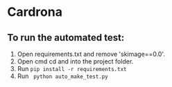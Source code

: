 # Cardrona

## To run the automated test:

1. Open requirements.txt and remove 'skimage==0.0'.
2. Open cmd cd and into the project folder.
3. Run <code>pip install -r requirements.txt</code>
4. Run ``` python auto_make_test.py```
